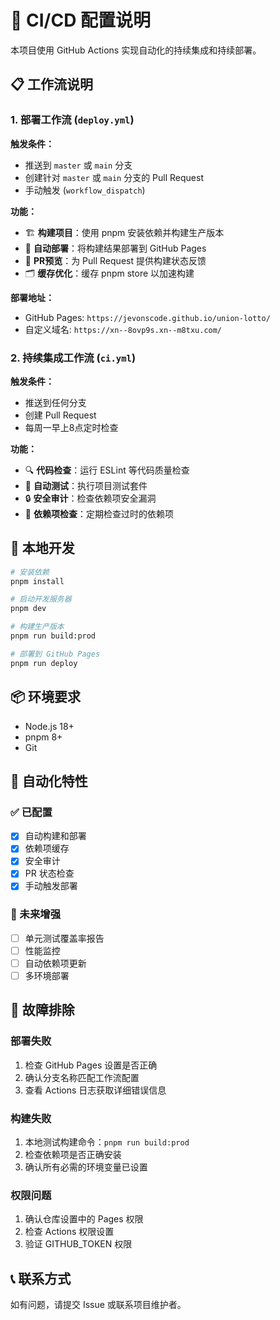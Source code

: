 # 🚀 CI/CD 配置说明

本项目使用 GitHub Actions 实现自动化的持续集成和持续部署。

## 📋 工作流说明

### 1. 部署工作流 (`deploy.yml`)

**触发条件：**
- 推送到 `master` 或 `main` 分支
- 创建针对 `master` 或 `main` 分支的 Pull Request
- 手动触发 (`workflow_dispatch`)

**功能：**
- 🏗️ **构建项目**：使用 pnpm 安装依赖并构建生产版本
- 🚀 **自动部署**：将构建结果部署到 GitHub Pages
- 💬 **PR预览**：为 Pull Request 提供构建状态反馈
- 🗂️ **缓存优化**：缓存 pnpm store 以加速构建

**部署地址：**
- GitHub Pages: `https://jevonscode.github.io/union-lotto/`
- 自定义域名: `https://xn--8ovp9s.xn--m8txu.com/`

### 2. 持续集成工作流 (`ci.yml`)

**触发条件：**
- 推送到任何分支
- 创建 Pull Request
- 每周一早上8点定时检查

**功能：**
- 🔍 **代码检查**：运行 ESLint 等代码质量检查
- 🧪 **自动测试**：执行项目测试套件
- 🔒 **安全审计**：检查依赖项安全漏洞
- 🔄 **依赖项检查**：定期检查过时的依赖项

## 🔧 本地开发

```bash
# 安装依赖
pnpm install

# 启动开发服务器
pnpm dev

# 构建生产版本
pnpm run build:prod

# 部署到 GitHub Pages
pnpm run deploy
```

## 📦 环境要求

- Node.js 18+
- pnpm 8+
- Git

## 🎯 自动化特性

### ✅ 已配置
- [x] 自动构建和部署
- [x] 依赖项缓存
- [x] 安全审计
- [x] PR 状态检查
- [x] 手动触发部署

### 🔮 未来增强
- [ ] 单元测试覆盖率报告
- [ ] 性能监控
- [ ] 自动依赖项更新
- [ ] 多环境部署

## 🐛 故障排除

### 部署失败
1. 检查 GitHub Pages 设置是否正确
2. 确认分支名称匹配工作流配置
3. 查看 Actions 日志获取详细错误信息

### 构建失败
1. 本地测试构建命令：`pnpm run build:prod`
2. 检查依赖项是否正确安装
3. 确认所有必需的环境变量已设置

### 权限问题
1. 确认仓库设置中的 Pages 权限
2. 检查 Actions 权限设置
3. 验证 GITHUB_TOKEN 权限

## 📞 联系方式

如有问题，请提交 Issue 或联系项目维护者。 